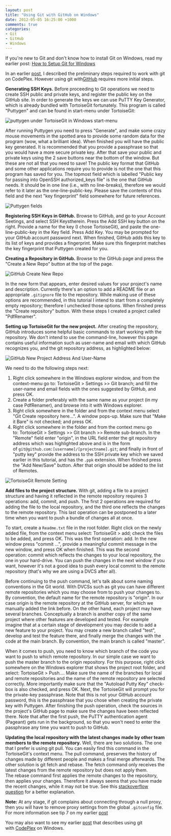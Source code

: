 ```yaml
---
layout: post
title: "Using Git with GitHub on Windows"
date: 2012-05-05 16:25:00 +1000
comments: true
categories: 
- Git
- GitHub
- Windows
---
```

If you're new to Git and don't know how to install Git on Windows, read my earlier post: [How to Setup Git for Windows](/blog/2012/05/01/how-to-setup-git-for-windows/)

In an earlier [post](/blog/2012/05/02/using-git-with-codeplex-on-windows/), I described the preliminary steps required to work with git on CodePlex. However using git with[GitHub](https://github.com/) requires more initial steps.

**Generating SSH Keys.** Before proceeding to Git operations we need to create SSH public and private keys, and register the public key on the GitHub site. In order to generate the keys we can use PuTTY Key Generator, which is already bundled with TortoiseGit fortunately. This program is called "Puttygen" and can be found in start-menu under TortoiseGit:

![puttygen under TortoiseGit in Windows start-menu](/images/posts/tortoisegit-puttygen.png)

After running Puttygen you need to press "Generate", and make some crazy mouse movements in the spotted area to provide some random data for the program (wow, what a brilliant idea). When finished you will have the public key generated. It is recommended that you provide a passphrase so that you would have a more secure private key. After that save your public and private keys using the 2 save buttons near the bottom of the window. But these are not all that you need to save! The public key format that GitHub and some other applications require you to provide is not the one that this program has saved for you. The topmost field which is labelled "Public key for passing into OpenSSH authorized_keys file" is the one that GitHub needs. It should be in one line (i.e., with no line-breaks), therefore we would refer to it later as the one-line-public-key. Please save the contents of this field and the next "key fingerprint" field somewhere for future references.

![Puttygen fields](/images/posts/puttygenfields.png)

**Registering SSH Keys in GitHub.** Browse to GitHub, and go to your Account Seetings, and select SSH Keystherein. Press the Add SSH key button on the right. Provide a name for the key (I chose TortoiseGit), and paste the one-line-public-key in the Key field. Press Add Key. You may be prompted for your GitHub account password next. When finished, GitHub adds this key to its list of keys and provides a fingerprint. Make sure this fingerprint matches the key fingerprint that Puttygen created for you.

**Creating a Repository in GitHub.** Browse to the GitHub page and press the "Create a New Repo" button at the top of the page.

![GitHub Create New Repo](/images/posts/githubnewrepo.png)

In the new form that appears, enter desired values for your project's name and description. Currently there's an option to add a README file or an appropriate `.gitignore` file to the repository. While making use of these options are recommended, in this tutorial I intend to start from a completely empty repository; therefore I unchecked those options. When finished press the "Create repository" button. With these steps I created a project called "PdfRenamer".

**Setting up TortoiseGit for the new project.** After creating the repository, GitHub introduces some helpful basic commands to start working with the repository. We don't intend to use the command-line, however this page contains useful information such as user-name and email with which GitHub recognizes you, and the git repository address, as highlighted below:

![GitHub New Project Address And User-Name](/images/posts/githubnewprojectaddressandusername1.png)

We need to do the following steps next:


1. Right click somewhere in the Windows explorer window, and from the context-menu go to: TortoiseGit > Settings >> Git branch; and fill the user-name and email fields with the ones suggested by GitHub, and press OK.
2. Create a folder preferably with the same name as your project (in my case PdfRenamer), and browse into it with Windows explorer.
3. Right click somewhere in the folder and from the context menu select "Git Create repository here...". A window pops-up. Make sure that "Make it Bare" is not checked; and press OK.
4. Right click somewhere in the folder and from the context menu go to: TortoiseGit > Settings >> Git branch >> Remote sub-branch. In the "Remote" field enter "origin", in the URL field enter the git repository address which was highlighted above and is in the form of `git@github.com:[username]/[projectname].git`; and finally in front of "putty key" provide the address to the SSH private key which we saved earlier in this tutorial, and has the `.ppk` extension. When finished press the "Add New/Save" button. After that origin should be added to the list of Remotes.

![TortoiseGit Remote Setting](/images/posts/tortoisegitremotesetting.png)

**Add files to the project structure.** With git, adding a file to a project structure and having it reflected in the remote repository requires 3 operations: add, commit, and push. The first 2 operations are required for adding the file to the local repository, and the third one reflects the changes to the remote repository. This last operation can be postponed to a later time when you want to push a bundle of changes all at once.

To start, create a `Readme.txt` file in the root folder. Right click on the newly added file, from the context menu select: TortoiseGit > add; check the files to be added, and press OK. This was the first operation: add. In the new window press "commit ...", provide a meaningful commit message in the new window, and press OK when finished. This was the second operation: commit which reflects the changes to your local repository, the one in your hard-drive. You can push the changes in the next window if you want, however it's not a good idea to push every local commit to the remote repository (that's why we are using a DVCS after all).

Before continuing to the push command, let's talk about some naming conventions in the Git world. With DVCSs such as git you can have different remote repositories which you may choose from to push your changes to. By convention, the default name for the remote repository is "origin". In our case origin is the remote repository at the GitHub server, for which we manually added the link before. On the other hand, each project may have several branches. Conceptually a branch is another copy of the same project where other features are developed and tested. For example imagine that at a certain stage of development you may decide to add a new feature to your project. You may create a new branch called "test", develop and test the feature there, and finally merge the changes with the code at the main branch. By convention, the main branch is called "master".

When it comes to push, you need to know which branch of the code you want to push to which remote repository. In our simple case we want to push the master branch to the origin repository. For this purpose, right click somewhere on the Windows explorer that shows the project root folder, and select: TortoiseGit > Push.... Make sure the name of the branches for local and remote repositories and the name of the remote repository are selected correctly. More importantly make sure that the "Autoload Putty Key" check-box is also checked, and press OK. Next, the TortoiseGit will prompt you for the private-key passphrase. Note that this is not your GitHub account password, this is the passphrase that you chose when creating the private key with Puttygen. After finishing the push operation, check the sources in the project's GitHub page to make sure the changes have been reflected there. Note that after the first push, the PuTTY authentication agent (Pageant) gets run in the background, so that you won't need to enter the passphrase any time you want to push to GitHub.

**Updating the local repository with the latest changes made by other team members to the remote repository.** Well, there are two solutions. The one that I prefer is using git pull. You can easily find this command in the TortoiseGit's context menu. The pull command, preserves the history of changes made by different people and makes a final merge afterwards. The other solution is git fetch and rebase. The fetch command only receives the latest changes from the remote repository but does not apply them. The rebase command first applies the remote changes to the repository, then applies your changes. Therefore it always seems that you have made the recent changes, while it may not be true. See this [stackoverflow question](http://stackoverflow.com/questions/3357122/git-pull-vs-git-fetch-git-rebase) for a better explanation.

**Note:** At any stage, if git complains about connecting through a null proxy, then you will have to remove proxy settings from the global `.gitconfig` file. For more information see tip 7 on my earlier [post](/blog/2012/05/01/how-to-setup-git-for-windows/)

You may also want to see my earlier [post](/blog/2012/05/02/using-git-with-codeplex-on-windows/) that describes using git with [CodePlex](http://www.codeplex.com/) on Windows.


